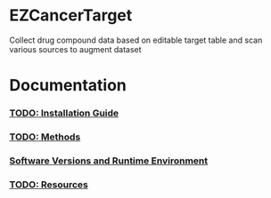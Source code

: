 # EZCancerTarget
Collect drug compound data based on editable target table and scan various sources to augment dataset

# Documentation

### [TODO: Installation Guide](https://cycle20.github.io/EZCancerTarget/Installation%20Guide)
### [TODO: Methods](https://cycle20.github.io/EZCancerTarget/Methods)
### [Software Versions and Runtime Environment](https://cycle20.github.io/EZCancerTarget/Software%20Versions%20and%20Runtime%20Environment)
### [TODO: Resources](Resources)
